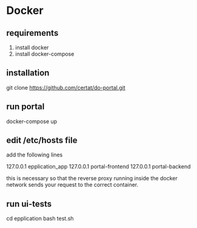 # Docker

## requirements
 1) install docker
 2) install docker-compose

## installation
git clone https://github.com/certat/do-portal.git

## run portal
docker-compose up

## edit /etc/hosts file

add the following lines

   127.0.0.1       epplication_app
   127.0.0.1       portal-frontend
   127.0.0.1       portal-backend

this is necessary so that the reverse proxy running inside the docker network
sends your request to the correct container.

## run ui-tests
cd epplication
bash test.sh
